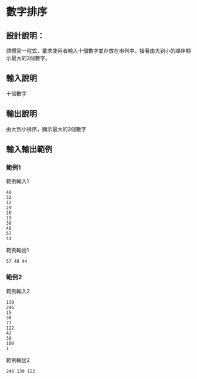 # 數字排序

## 設計說明：
請撰寫一程式，要求使用者輸入十個數字並存放在串列中。接著由大到小的順序顯示最大的3個數字。

## 輸入說明

十個數字

## 輸出說明

由大到小排序，顯示最大的3個數字

## 輸入輸出範例

### 範例1
範例輸入1
```
40
32
12
29
20
19
38
48
57
44
```
範例輸出1
```
57 48 44
```
### 範例2
範例輸入2
```
139
246
15
38
77
122
42
30
100
1
```
範例輸出2
```
246 139 122
```